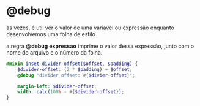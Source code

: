 # @debug

as vezes, é util ver o valor de uma variável ou expressão enquanto desenvolvemos uma folha de estilo.

a regra **@debug expressao** imprime o valor dessa expressão, junto com o nome do arquivo e o número da folha.

```scss
@mixin inset-divider-offset($offset, $padding) {
    $divider-offset: (2 * $padding) + $offset;
    @debug "divider offset: #{$divier-offset}";

    margin-left: $divider-offset;
    width: calc(100% - #{$divider-offset});
}
```